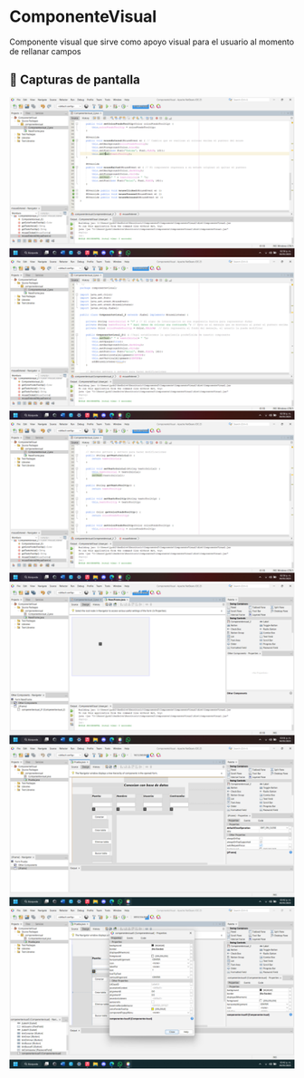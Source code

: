 # ComponenteVisual
Componente visual que sirve como apoyo visual para el usuario al momento de rellanar campos



## 📸 Capturas de pantalla

![Captura 1](capturas/Captura%20de%20pantalla%20(1).png)
![Captura 2](capturas/Captura%20de%20pantalla%20(2).png)
![Captura 3](capturas/Captura%20de%20pantalla%20(3).png)
![Captura 4](capturas/Captura%20de%20pantalla%20(4).png)
![Captura 5](capturas/Captura%20de%20pantalla%20(5).png)
![Captura 6](capturas/Captura%20de%20pantalla%20(6).png)
